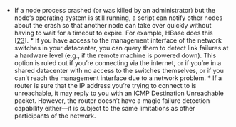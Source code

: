 *  If a node process crashed (or was killed by an administrator) but the node’s operating system is
still running, a script can notify other nodes about the crash so that another node can take over
quickly without having to wait for a timeout to expire. For example, HBase does this
[[23](ch08.html#Liochon2015ux)]. *  If you have access to the management interface of the network switches in your datacenter, you can
query them to detect link failures at a hardware level (e.g., if the remote machine is powered
down). This option is ruled out if you’re connecting via the internet, or if you’re in a shared
datacenter with no access to the switches themselves, or if you can’t reach the management
interface due to a network problem. *  If a router is sure that the IP address you’re trying to connect to is unreachable, it may reply
to you with an ICMP Destination Unreachable packet. However, the router doesn’t have a magic
failure detection capability either—it is subject to the same limitations as other participants
of the network.